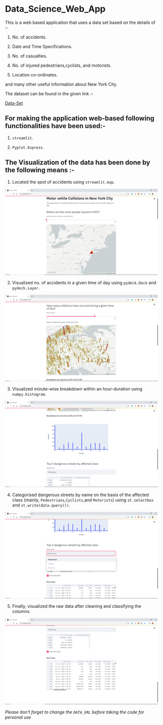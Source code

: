 # Data_Science_Web_App

This is a web based application that uses a data set based on the details of :-

1. No. of accidents.

2. Date and Time Specifications.

3. No. of casualties.

4. No. of injured pedestrians,cyclists, and motorists.

5. Location co-ordinates.

and many other useful information about New York City.

The dataset can be found in the given link :-

<a href="https://drive.google.com/file/d/1RcdG5eiWUuLJCg4GNLElHgd6K0Zj1k5x/view?usp=sharing">Data-Set</a>

 ## For making the application web-based following functionalities have been used:-

1. `streamlit`.

2. `Pyplot.Express`.

## The Visualization of the data has been done by the following means :-

1. Located the spot of accidents using `streamlit.map`.

<img src="pictures/basicplot.png">

2. Visualized no. of accidents in a given time of day using `pydeck.Deck` and `pydeck.Layer`.

<img src="pictures/pdk.png">

3. Visualized minute-wise breakdown within an hour-duration using `numpy.histogram`.

<img src="pictures/histogram.png">

4. Categorised dangerous streets by name on the basis of the affected class (mainly, `Pedestrians`,`Cyclists`,and `Motorists`) using `st.selectbox` and `st.write(data.query())`.

<img src="pictures/dropdown.png">

5. Finally, visualized the raw data after cleaning and classifying the columns.

<img src="pictures/rawdata.png">

*Please don't forget to change the `DATA_URL` before taking the code for personal use*